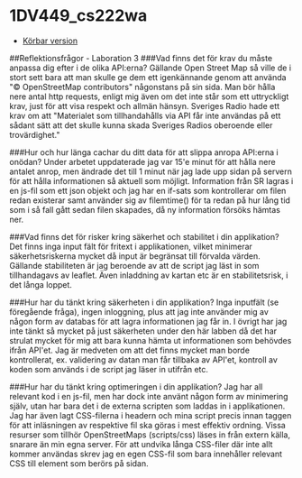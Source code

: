 ﻿# 1DV449_cs222wa

* [Körbar version](http://cs222wa.node365.se/1dv449/mashup/Index.php)

##Reflektionsfrågor - Laboration 3
###Vad finns det för krav du måste anpassa dig efter i de olika API:erna?
Gällande Open Street Map så ville de i stort sett bara att man skulle ge dem ett igenkännande genom att använda "© OpenStreetMap contributors" någonstans på sin sida.
Man bör hålla nere antal http requests, enligt mig även om det inte står som ett uttryckligt krav, just för att visa respekt och allmän hänsyn.
Sveriges Radio hade ett krav om att "Materialet som tillhandahålls via API får inte användas på ett sådant sätt att det skulle kunna skada Sveriges Radios oberoende eller trovärdighet."

###Hur och hur länga cachar du ditt data för att slippa anropa API:erna i onödan?
Under arbetet uppdaterade jag var 15'e minut för att  hålla nere antalet anrop, men ändrade det till 1 minut när jag lade upp sidan på servern för att hålla informationen så aktuell som möjligt. Information från SR lagras i en js-fil som ett json objekt och jag har en if-sats som kontrollerar om filen redan existerar samt använder sig av filemtime()  för ta redan på hur lång tid som i så fall gått sedan filen skapades, då ny information försöks hämtas ner.

###Vad finns det för risker kring säkerhet och stabilitet i din applikation?
Det finns inga input fält för fritext i applikationen, vilket minimerar säkerhetsriskerna mycket då input är begränsat till förvalda värden.
Gällande stabiliteten är jag beroende av att de script jag läst in som tillhandagavs av leaflet. Även inladdning av kartan etc är en stabilitetsrisk, i det långa loppet.

###Hur har du tänkt kring säkerheten i din applikation?
Inga inputfält (se föregående fråga), ingen inloggning, plus att jag inte använder mig av någon form av databas för att lagra informationen jag får in.
I övrigt har jag inte tänkt så mycket på just säkerheten under den här labben då det har strulat mycket för mig att bara kunna hämta ut informationen som behövdes ifrån API'et. Jag är medveten om att det finns mycket man borde kontrollerat, ex. validering av datan man får tillbaka av API'et, kontroll av koden som används i de script jag läser in utifrån etc.

###Hur har du tänkt kring optimeringen i din applikation?
Jag har all relevant kod i en js-fil, men har dock inte använt någon form av minimering själv, utan har bara det i de externa scripten som laddas in i applikationen.
Jag har även lagt CSS-filerna i headern och mina script precis innan </body> taggen för att inläsningen av respektive fil ska göras i mest effektiv ordning.
Vissa resurser som tillhör OpenStreetMaps (scripts/css) läses in från extern källa, snarare än min egna server.
För att undvika långa CSS-filer där inte allt kommer användas skrev jag en egen CSS-fil som bara innehåller relevant CSS till element som berörs på sidan.


